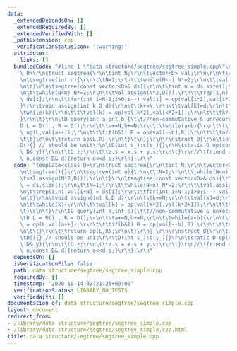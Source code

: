 ```yaml
---
data:
  _extendedDependsOn: []
  _extendedRequiredBy: []
  _extendedVerifiedWith: []
  _pathExtension: cpp
  _verificationStatusIcon: ':warning:'
  attributes:
    links: []
  bundledCode: "#line 1 \"data structure/segtree/segtree_simple.cpp\"\ntemplate<class\
    \ D>\r\nstruct segtree{\r\n\tint N;\r\n\tvector<D> val;\r\n\r\n\tsegtree(){}\r\
    \n\tsegtree(int n){\r\n\t\tN=1;\r\n\t\twhile(N<n) N*=2;\r\n\t\tval.assign(N*2,D());\r\
    \n\t}\r\n\tsegtree(const vector<D>& ds){\r\n\t\tint n = ds.size();\r\n\t\tN=1;\r\
    \n\t\twhile(N<n) N*=2;\r\n\t\tval.assign(N*2,D());\r\n\t\trep(i,n) val[i+N] =\
    \ ds[i];\r\n\t\tfor(int i=N-1;i>0;i--) val[i] = op(val[i*2],val[i*2+1]);\r\n\t\
    }\r\n\tvoid assign(int k,D d){\r\n\t\tk+=N;\r\n\t\tval[k]=d;\r\n\t\tk/=2;\r\n\t\
    \twhile(k){\r\n\t\t\tval[k] = op(val[k*2],val[k*2+1]);\r\n\t\t\tk/=2;\r\n\t\t\
    }\r\n\t}\r\n\tD query(int a,int b){\t\t//non-commutative & unrecursive\r\n\t\t\
    D L = D() , R = D();\r\n\t\ta+=N,b+=N;\r\n\t\twhile(a<b){\r\n\t\t\tif(a&1) L =\
    \ op(L,val[a++]);\r\n\t\t\tif(b&1) R = op(val[--b],R);\r\n\t\t\ta/=2,b/=2;\r\n\
    \t\t}\r\n\t\treturn op(L,R);\r\n\t}\r\n};\r\n\r\nstruct D{\r\n\tint s=0;\r\n\t\
    D(){} // should be unit\r\n\tD(int s_):s(s_){}\r\n\tstatic D op(const D& x,const\
    \ D& y){\r\n\t\tD z;\r\n\t\tz.s = x.s + y.s;\r\n\t}\r\n//\tfriend ostream& operator<<(ostream&\
    \ o,const D& d){return o<<d.s;}\r\n};\r\n"
  code: "template<class D>\r\nstruct segtree{\r\n\tint N;\r\n\tvector<D> val;\r\n\r\
    \n\tsegtree(){}\r\n\tsegtree(int n){\r\n\t\tN=1;\r\n\t\twhile(N<n) N*=2;\r\n\t\
    \tval.assign(N*2,D());\r\n\t}\r\n\tsegtree(const vector<D>& ds){\r\n\t\tint n\
    \ = ds.size();\r\n\t\tN=1;\r\n\t\twhile(N<n) N*=2;\r\n\t\tval.assign(N*2,D());\r\
    \n\t\trep(i,n) val[i+N] = ds[i];\r\n\t\tfor(int i=N-1;i>0;i--) val[i] = op(val[i*2],val[i*2+1]);\r\
    \n\t}\r\n\tvoid assign(int k,D d){\r\n\t\tk+=N;\r\n\t\tval[k]=d;\r\n\t\tk/=2;\r\
    \n\t\twhile(k){\r\n\t\t\tval[k] = op(val[k*2],val[k*2+1]);\r\n\t\t\tk/=2;\r\n\t\
    \t}\r\n\t}\r\n\tD query(int a,int b){\t\t//non-commutative & unrecursive\r\n\t\
    \tD L = D() , R = D();\r\n\t\ta+=N,b+=N;\r\n\t\twhile(a<b){\r\n\t\t\tif(a&1) L\
    \ = op(L,val[a++]);\r\n\t\t\tif(b&1) R = op(val[--b],R);\r\n\t\t\ta/=2,b/=2;\r\
    \n\t\t}\r\n\t\treturn op(L,R);\r\n\t}\r\n};\r\n\r\nstruct D{\r\n\tint s=0;\r\n\
    \tD(){} // should be unit\r\n\tD(int s_):s(s_){}\r\n\tstatic D op(const D& x,const\
    \ D& y){\r\n\t\tD z;\r\n\t\tz.s = x.s + y.s;\r\n\t}\r\n//\tfriend ostream& operator<<(ostream&\
    \ o,const D& d){return o<<d.s;}\r\n};\r\n"
  dependsOn: []
  isVerificationFile: false
  path: data structure/segtree/segtree_simple.cpp
  requiredBy: []
  timestamp: '2020-10-14 02:21:25+09:00'
  verificationStatus: LIBRARY_NO_TESTS
  verifiedWith: []
documentation_of: data structure/segtree/segtree_simple.cpp
layout: document
redirect_from:
- /library/data structure/segtree/segtree_simple.cpp
- /library/data structure/segtree/segtree_simple.cpp.html
title: data structure/segtree/segtree_simple.cpp
---
```


